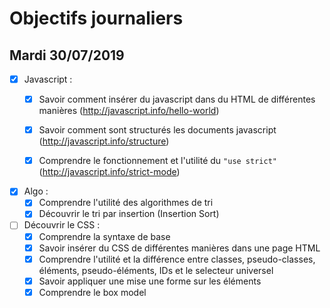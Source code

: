 # Objectifs journaliers

## Mardi 30/07/2019


* [X] Javascript : 
  * [X] Savoir comment insérer du javascript dans du HTML de différentes manières (http://javascript.info/hello-world)
  * [X] Savoir comment sont structurés les documents javascript (http://javascript.info/structure)
  * [X] Comprendre le fonctionnement et l'utilité du `"use strict"` (http://javascript.info/strict-mode)


* [X] Algo : 
  * [X] Comprendre l'utilité des algorithmes de tri
  * [X] Découvrir le tri par insertion (Insertion Sort)

* [ ] Découvrir le CSS :
  * [X] Comprendre la syntaxe de base
  * [X] Savoir insérer du CSS de différentes manières dans une page HTML
  * [X] Comprendre l'utilité et la différence entre classes, pseudo-classes, éléments, pseudo-éléments,  IDs et le selecteur universel
  * [X] Savoir appliquer une mise une forme sur les éléments 
  * [X] Comprendre le box model
